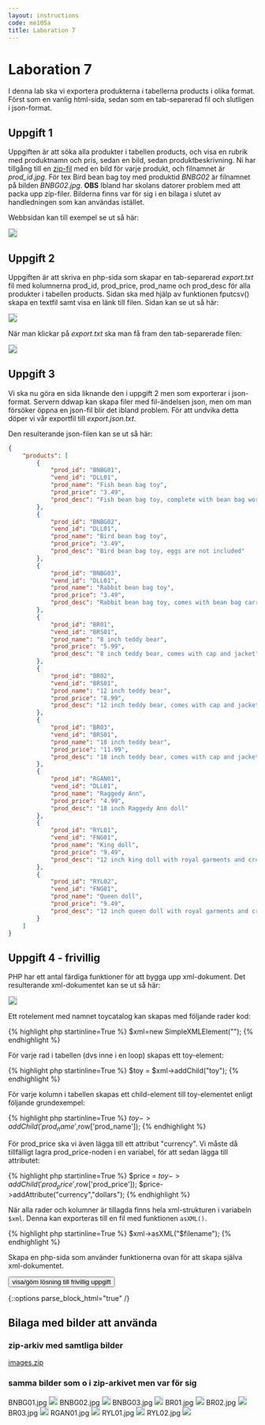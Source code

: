 ```yaml
---
layout: instructions
code: me105a
title: Laboration 7
---
```


<style>
pre {white-space: pre-wrap;}
img { 
   border:1px solid #CCCCCC;
}
</style>

<script>
  var toggle = function(id) {
  var mydiv = document.getElementById(id);
  if (mydiv.style.display === 'block' || mydiv.style.display === '')
    mydiv.style.display = 'none';
  else
    mydiv.style.display = 'block'
  }
</script>


# Laboration 7

I denna lab ska vi exportera produkterna i tabellerna products i olika format. Först som en vanlig html-sida, sedan som en tab-separerad fil och slutligen i json-format.

## Uppgift 1

Uppgiften är att söka alla produkter i tabellen products, och visa en rubrik med produktnamn och pris, sedan en bild, sedan produktbeskrivning. Ni har tillgång till en [zip-fil](im7/images.zip) med en bild för varje produkt, och filnamnet är *prod_id.jpg*. För tex Bird bean bag toy med produktid *BNBG02* är filnamnet på bilden *BNBG02.jpg*. **OBS** Ibland har skolans datorer problem med att packa upp zip-filer. Bilderna finns var för sig i en bilaga i slutet av handledningen som kan användas istället. 

Webbsidan kan till exempel se ut så här:

![](im7/allproducts.png)

## Uppgift 2

Uppgiften är att skriva en php-sida som skapar en tab-separerad *export.txt* fil med kolumnerna prod_id, prod_price, prod_name och prod_desc för alla produkter i tabellen products. Sidan ska med hjälp av funktionen fputcsv() skapa en textfil samt visa en länk till filen. Sidan kan se ut så här:

![](im7/afilehasbeencreated.png)

När man klickar på *export.txt* ska man få fram den tab-separerade filen:

![](im7/tab.png)

## Uppgift 3

Vi ska nu göra en sida liknande den i uppgift 2 men som exporterar i json-format. Servern ddwap kan skapa filer med fil-ändelsen json, men om man försöker öppna en json-fil blir det ibland problem. För att undvika detta döper vi vår exportfil till *export.json.txt*. 

Den resulterande json-filen kan se ut så här:

```json
{
    "products": [
        {
            "prod_id": "BNBG01",
            "vend_id": "DLL01",
            "prod_name": "Fish bean bag toy",
            "prod_price": "3.49",
            "prod_desc": "Fish bean bag toy, complete with bean bag worms with which to feed it"
        },
        {
            "prod_id": "BNBG02",
            "vend_id": "DLL01",
            "prod_name": "Bird bean bag toy",
            "prod_price": "3.49",
            "prod_desc": "Bird bean bag toy, eggs are not included"
        },
        {
            "prod_id": "BNBG03",
            "vend_id": "DLL01",
            "prod_name": "Rabbit bean bag toy",
            "prod_price": "3.49",
            "prod_desc": "Rabbit bean bag toy, comes with bean bag carrots"
        },
        {
            "prod_id": "BR01",
            "vend_id": "BRS01",
            "prod_name": "8 inch teddy bear",
            "prod_price": "5.99",
            "prod_desc": "8 inch teddy bear, comes with cap and jacket"
        },
        {
            "prod_id": "BR02",
            "vend_id": "BRS01",
            "prod_name": "12 inch teddy bear",
            "prod_price": "8.99",
            "prod_desc": "12 inch teddy bear, comes with cap and jacket"
        },
        {
            "prod_id": "BR03",
            "vend_id": "BRS01",
            "prod_name": "18 inch teddy bear",
            "prod_price": "11.99",
            "prod_desc": "18 inch teddy bear, comes with cap and jacket"
        },
        {
            "prod_id": "RGAN01",
            "vend_id": "DLL01",
            "prod_name": "Raggedy Ann",
            "prod_price": "4.99",
            "prod_desc": "18 inch Raggedy Ann doll"
        },
        {
            "prod_id": "RYL01",
            "vend_id": "FNG01",
            "prod_name": "King doll",
            "prod_price": "9.49",
            "prod_desc": "12 inch king doll with royal garments and crown"
        },
        {
            "prod_id": "RYL02",
            "vend_id": "FNG01",
            "prod_name": "Queen doll",
            "prod_price": "9.49",
            "prod_desc": "12 inch queen doll with royal garments and crown"
        }
    ]
}
```

## Uppgift 4 - frivillig

PHP har ett antal färdiga funktioner för att bygga upp xml-dokument. Det resulterande xml-dokumentet kan se ut så här:

![](im7/xml.png)

Ett rotelement med namnet toycatalog kan skapas med följande rader kod:

{% highlight php  startinline=True %}
$xml=new SimpleXMLElement("<toycatalog></toycatalog>");
{% endhighlight %}

För varje rad i tabellen (dvs inne i en loop) skapas ett toy-element:

{% highlight php  startinline=True %}
$toy = $xml->addChild("toy");
{% endhighlight %}

För varje kolumn i tabellen skapas ett child-element till toy-elementet enligt följande grundexempel:

{% highlight php  startinline=True %}
$toy->addChild('prod_name',$row['prod_name']);
{% endhighlight %}

För prod_price ska vi även lägga till ett attribut "currency". Vi måste då tillfälligt lagra prod_price-noden i en variabel, för att sedan lägga till attributet:

{% highlight php  startinline=True %}
$price = $toy->addChild('prod_price',$row['prod_price']);
$price->addAttribute("currency","dollars");
{% endhighlight %}

När alla rader och kolumner är tillagda finns hela xml-strukturen i variabeln `$xml`. Denna kan exporteras till en fil med funktionen `asXML()`.

{% highlight php  startinline=True %}
$xml->asXML("$filename");
{% endhighlight %}

Skapa en php-sida som använder funktionerna ovan för att skapa själva xml-dokumentet. 


<!--START SHOW/HIDE-->
<input type="button" value="visa/göm lösning till frivillig uppgift" onclick="toggle('answer4');">

{::options parse_block_html="true" /}
<div id="answer4" style="display:none">

{% highlight html+php %}

<!doctype html>
<html>
<head>
<meta charset="UTF-8">

<title>Xml</title>
</head>

<body>

<?php
include $_SERVER['DOCUMENT_ROOT'] . "/k3bope/me105a/connect.php";
$sql="SELECT prod_price,prod_id,prod_name,prod_desc FROM products";
$result=$pdo->query($sql);

$output="<h2>A file has been created</h2>";

$filename="products.xml";

//skapa xml med rot
$xml=new SimpleXMLElement("<toycatalog></toycatalog>");
foreach ($result as $row) {
	//lägg till toy-element för varje produkt
	$toy = $xml->addChild("toy");
	
	//lägg till id.
	$toy->addChild('prod_id',$row['prod_id']);
	
	//lägg till produktnamn
	$toy->addChild('prod_name',$row['prod_name']);
	
	//lägg till pris. Obs: eftersom vi behöver lägga till attributet
	//currency måste vi mellanlagra noden i variabeln $price
	$price = $toy->addChild('prod_price',$row['prod_price']);
	$price->addAttribute("currency","dollars");
	
	//lägg till beskrivning
	$toy->addChild('prod_desc',$row['prod_desc']);
	
}
$xml->asXML("$filename");

$output.="<a href='$filename'>$filename</a>";

echo $output;

?>

</body>
</html>
{% endhighlight %}

</div>
<!--END SHOW/HIDE-->

## Bilaga med bilder att använda

### zip-arkiv med samtliga bilder

[images.zip](im7/images.zip)

### samma bilder som o i zip-arkivet men var för sig

BNBG01.jpg
![](im7/BNBG01.jpg)
BNBG02.jpg
![](im7/BNBG02.jpg)
BNBG03.jpg
![](im7/BNBG03.jpg)
BR01.jpg
![](im7/BR01.jpg)
BR02.jpg
![](im7/BR02.jpg)
BR03.jpg
![](im7/BR03.jpg)
RGAN01.jpg
![](im7/RGAN01.jpg)
RYL01.jpg
![](im7/RYL01.jpg)
RYL02.jpg
![](im7/RYL02.jpg)



